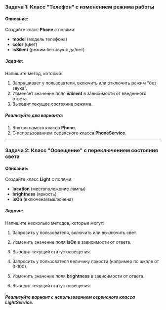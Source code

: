 ### Задача 1: **Класс "Телефон" с изменением режима работы**

#### Описание:

Создайте класс **Phone** с полями:

* **model** (модель телефона)
* **color** (цвет)
* **isSilent** (режим без звука: да/нет)

##### Задача:

Напишите метод, который:

1. Запрашивает у пользователя, включить или отключить режим "без звука".
2. Изменяет значение поля **isSilent** в зависимости от введенного ответа.
3. Выводит текущее состояние режима.

##### Реализуйте два варианта:

1. Внутри самого класса **Phone**.
2. С использованием сервисного класса **PhoneService**.

---

### Задача 2: **Класс "Освещение" с переключением состояния света**

#### Описание:

Создайте класс **Light** с полями:

* **location** (местоположение лампы)
* **brightness** (яркость)
* **isOn** (включена/выключена)

##### Задача:

Напишите несколько методов, которые могут:

1. Запросить у пользователя, включить или выключить свет.
2. Изменить значение поля **isOn** в зависимости от ответа.
3. Выводит текущий статус освещения.

1. Запросить у пользователя величину яркости (например по шкале от 0-100).
2. Изменить значение поля **brightness** в зависимости от ответа.
3. Выводит текущий статус освещения.

##### Реализуйте вариант с использованием сервисного класса **LightService**.
